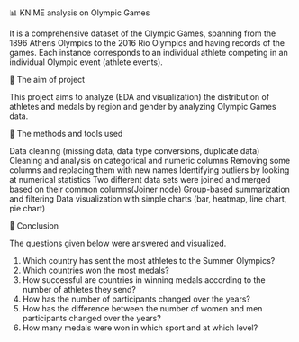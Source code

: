 
📊 KNIME analysis on Olympic Games

It is a comprehensive dataset of the Olympic Games, spanning from the 1896 Athens Olympics to the 2016 Rio Olympics and having records of the games. Each instance corresponds to an individual athlete competing in an individual Olympic event (athlete events).

🎯 The aim of project

This project aims to analyze (EDA and visualization) the distribution of athletes and medals by region and gender by analyzing Olympic Games data.

🧰 The methods and tools used

Data cleaning (missing data, data type conversions, duplicate data)
Cleaning and analysis on categorical and numeric columns
Removing some columns and replacing them with new names
Identifying outliers by looking at numerical statistics
Two different data sets were joined and merged based on their common columns(Joiner node)
Group-based summarization and filtering
Data visualization with simple charts (bar, heatmap, line chart, pie chart)

📁 Conclusion

The questions given below were answered and visualized.
1) Which country has sent the most athletes to the Summer Olympics?
2) Which countries won the most medals?
3) How successful are countries in winning medals according to the number of athletes they send?
4) How has the number of participants changed over the years?
5) How has the difference between the number of women and men participants changed over the years?
6) How many medals were won in which sport and at which level?
